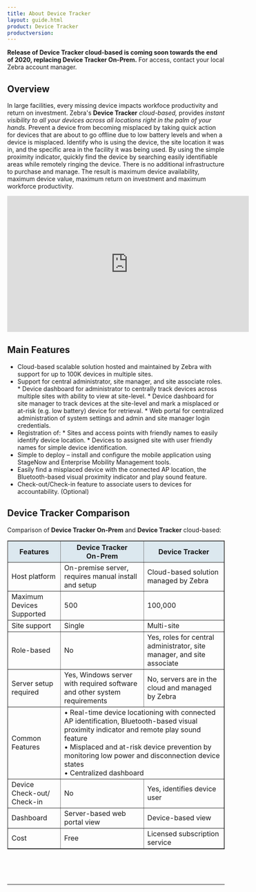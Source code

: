 ```yaml
---
title: About Device Tracker
layout: guide.html
product: Device Tracker
productversion: 
---
```


<div class="alert alert-danger alert-dismissible fade in" role="alert"><b>Release of Device Tracker cloud-based is coming soon towards the end of 2020, replacing Device Tracker On-Prem.</b> For access, contact your local Zebra account manager.<br>
</div>

## Overview
In large facilities, every missing device impacts workfoce productivity and return on investment. Zebra's **Device Tracker** _cloud-based,_ provides _instant visibility to all your devices across all locations right in the palm of your hands._ Prevent a device from becoming misplaced by taking quick action for devices that are about to go offline due to low battery levels and when a device is misplaced. Identify who is using the device, the site location it was in, and the specific area in the facility it was being used. By using the simple proximity indicator, quickly find the device by searching easily identifiable areas while remotely ringing the device. There is no additional infrastructure to purchase and manage. The result is maximum device availability, maximum device value, maximum return on investment and maximum workforce productivity.

<iframe width="560" height="315" src="https://www.youtube.com/embed/MzCWdLUhEPY" frameborder="0" allow="accelerometer; clipboard-write; encrypted-media; gyroscope; picture-in-picture" allowfullscreen></iframe>

## Main Features

* Cloud-based scalable solution hosted and maintained by Zebra with support for up to 100K devices in multiple sites.
* Support for central administrator, site manager, and site associate roles. 
        * Device dashboard for administrator to centrally track devices across multiple sites with ability to view at site-level.
        * Device dashboard for site manager to track devices at the site-level and mark a misplaced or at-risk (e.g. low battery) device for retrieval.
        * Web portal for centralized administration of system settings and admin and site manager login credentials.
* Registration of:
        * Sites and access points with friendly names to easily identify device location.
        * Devices to assigned site with user friendly names for simple device identification. 
* Simple to deploy – install and configure the mobile application using StageNow and Enterprise Mobility Management tools.
* Easily find a misplaced device with the connected AP location, the Bluetooth-based visual proximity indicator and play sound feature. 
* Check-out/Check-in feature to associate users to devices for accountability. (Optional)

## Device Tracker Comparison
Comparison of **Device Tracker On-Prem** and **Device Tracker** cloud-based:

<table class="facelift" style="width:100%" border="1" padding="5px">
  <tr bgcolor="#dce8ef">
    <th style="text-align:center">Features</th>
    <th style="text-align:center">Device Tracker<br>On-Prem</th>
    <th style="text-align:center">Device Tracker</th>
  </tr>
  <tr>
    <td style="text-align:left">Host platform</td>
    <td style="text-align:left">On-premise server, requires manual install and setup</td>
    <td style="text-align:left">Cloud-based solution managed by Zebra</td>
  </tr>
  <tr>
    <td>Maximum Devices Supported</td>
    <td>500</td>
    <td>100,000</td>
  </tr>
  <tr>
    <td>Site support</td>
    <td>Single</td>
    <td>Multi-site</td>
  </tr>
  <tr>
    <td>Role-based</td>
    <td>No</td>
    <td>Yes, roles for central administrator, site manager, and site associate</td>
  </tr>
  <tr>
    <td>Server setup required</td>
    <td>Yes, Windows server with required software and other system requirements</td>
    <td>No, servers are in the cloud and managed by Zebra</td>
  </tr>
  <tr>
    <td>Common Features</td>
    <td colspan="2">• Real-time device locationing with connected AP identification, Bluetooth-based visual proximity indicator and remote play sound feature<br>• Misplaced and at-risk device prevention by monitoring low power and disconnection device states<br>• Centralized dashboard</td>
  </tr>
  <tr>
    <td>Device Check-out/<br>Check-in</td>
    <td>No</td>
    <td>Yes, identifies device user</td>
  </tr>
  <tr>
    <td>Dashboard</td>
    <td>Server-based web portal view</td>
    <td>Device-based view</td>
  </tr>
  <tr>
    <td>Cost</td>
    <td>Free</td>
    <td>Licensed subscription service</td>
  </tr>
</table>


<br> 
<br>
<br>

-----
